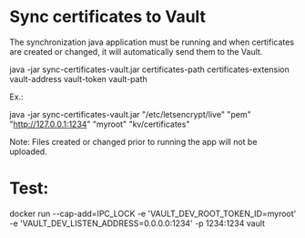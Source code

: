 # Sync certificates to Vault

The synchronization java application must be running and when certificates are created or changed, it will automatically send them to the Vault.

java -jar sync-certificates-vault.jar certificates-path certificates-extension vault-address vault-token  vault-path

Ex.:

java -jar sync-certificates-vault.jar "/etc/letsencrypt/live" "pem" "http://127.0.0.1:1234" "myroot" "kv/certificates"

Note: Files created or changed prior to running the app will not be uploaded.

# Test:

docker run --cap-add=IPC_LOCK -e 'VAULT_DEV_ROOT_TOKEN_ID=myroot' -e 'VAULT_DEV_LISTEN_ADDRESS=0.0.0.0:1234' -p 1234:1234 vault


